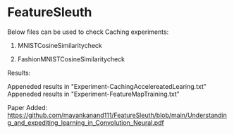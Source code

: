 # FeatureSleuth

Below files can be used to check Caching experiments:

1. MNISTCosineSimilaritycheck

2. FashionMNISTCosineSimilaritycheck

Results:

Appeneded results in "Experiment-CachingAccelereatedLearing.txt" 
Appeneded results in "Experiment-FeatureMapTraining.txt" 


Paper Added:
https://github.com/mayankanand111/FeatureSleuth/blob/main/Understanding_and_expediting_learning_in_Convolution_Neural.pdf
